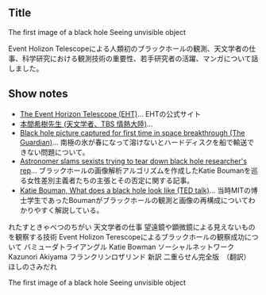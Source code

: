 ## Title
The first image of a black hole
Seeing unvisible object

Event Holizon Telescopeによる人類初のブラックホールの観測、天文学者の仕事、科学研究における観測技術の重要性、若手研究者の活躍、マンガについて話しました。

## Show notes
- [The Event Horizon Telescope (EHT)](https://eventhorizontelescope.org/)... EHTの公式サイト
- [本間希樹先生 (天文学者、TBS 情熱大陸)](https://www.mbs.jp/jounetsu/2019/04_14.shtml)...
- [Black hole picture captured for first time in space breakthrough (The Guardian)](https://www.theguardian.com/science/2019/apr/10/black-hole-picture-captured-for-first-time-in-space-breakthrough)... 南極の氷が春になって溶けないとハードディスクを船で輸送できない問題について。
- [Astronomer slams sexists trying to tear down black hole researcher's rep](https://www.theregister.co.uk/2019/04/12/astronomer_schools_sexists/)... ブラックホールの画像解析アルゴリズムを作成したKatie Boumanを巡る女性差別主義者たちの主張とその否定に関する記事。
- [Katie Bouman, What does a black hole look like (TED talk)](https://www.ted.com/talks/katie_bouman_what_does_a_black_hole_look_like)... 当時MITの博士学生であったBoumanがブラックホールの観測と画像の再構成についてわかりやすく解説している。


れたすときゃべつのちがい
天文学者の仕事
望遠鏡や顕微鏡による見えないものを観察する技術
Event Holizon Terescopeによるブラックホールの観察成功について
バミューダトライアングル
Katie Bowman
ソーシャルネットワーク
Kazunori Akiyama
フランクリンロザリンド
新訳 二重らせん完全版　（翻訳）
ほしのさみだれ

The first image of a black hole
Seeing unvisible object



